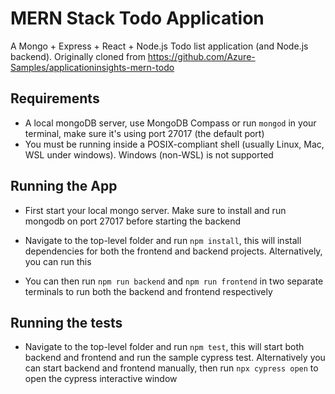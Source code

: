 # MERN Stack Todo Application

A Mongo + Express + React + Node.js Todo list application (and Node.js backend). Originally cloned from https://github.com/Azure-Samples/applicationinsights-mern-todo

## Requirements

- A local mongoDB server, use MongoDB Compass or run `mongod` in your terminal, make sure it's using port 27017 (the default port)
- You must be running inside a POSIX-compliant shell (usually Linux, Mac, WSL under windows). Windows (non-WSL) is not supported

## Running the App

- First start your local mongo server. Make sure to install and run mongodb on port 27017 before starting the backend

- Navigate to the top-level folder and run `npm install`, this will install dependencies for both the frontend and backend projects. Alternatively, you can run this

- You can then run `npm run backend` and `npm run frontend` in two separate terminals to run both the backend and frontend respectively

## Running the tests

- Navigate to the top-level folder and run `npm test`, this will start both backend and frontend and run the sample cypress test. Alternatively you can start backend and frontend manually, then run `npx cypress open` to open the cypress interactive window
